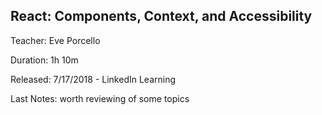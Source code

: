 
## React: Components, Context, and Accessibility

Teacher: Eve Porcello

Duration: 1h 10m

Released: 7/17/2018 - LinkedIn Learning

Last Notes: worth reviewing of some topics
